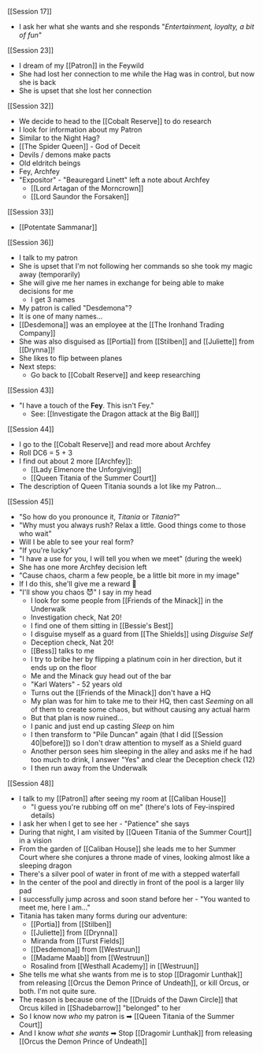 [[Session 17]]
* I ask her what she wants and she responds "*Entertainment, loyalty, a bit of fun*"

[[Session 23]]
- I dream of my [[Patron]] in the Feywild
- She had lost her connection to me while the Hag was in control, but now she is back
- She is upset that she lost her connection

[[Session 32]]
- We decide to head to the [[Cobalt Reserve]] to do research
- I look for information about my Patron
- Similar to the Night Hag?
- [[The Spider Queen]] - God of Deceit
- Devils / demons make pacts
- Old eldritch beings
- Fey, Archfey
- "Expositor" - "Beauregard Linett" left a note about Archfey
	- [[Lord Artagan of the Morncrown]]
	- [[Lord Saundor the Forsaken]]

[[Session 33]]
- [[Potentate Sammanar]]

[[Session 36]]
- I talk to my patron
- She is upset that I'm not following her commands so she took my magic away (temporarily)
- She will give me her names in exchange for being able to make decisions for me
	- I get 3 names
- My patron is called "Desdemona"?
- It is one of many names...
- [[Desdemona]] was an employee at the [[The Ironhand Trading Company]]
- She was also disguised as [[Portia]] from [[Stilben]] and [[Juliette]] from [[Drynna]]!
- She likes to flip between planes
- Next steps:
	- Go back to [[Cobalt Reserve]] and keep researching

[[Session 43]]
- "I have a touch of the **Fey**. This isn't Fey."
	- See: [[Investigate the Dragon attack at the Big Ball]]

[[Session 44]]
- I go to the [[Cobalt Reserve]] and read more about Archfey
- Roll DC6 = 5 + 3
- I find out about 2 more [[Archfey]]:
	- [[Lady Elmenore the Unforgiving]]
	- [[Queen Titania of the Summer Court]]
- The description of Queen Titania sounds a lot like my Patron...

[[Session 45]]
- "So how do you pronounce it, *Titania* or *Titania*?"
- "Why must you always rush? Relax a little. Good things come to those who wait"
- Will I be able to see your real form?
- "If you're lucky"
- "I have a use for you, I will tell you when we meet" (during the week)
- She has one more Archfey decision left
- "Cause chaos, charm a few people, be a little bit more in my image"
- If I do this, she'll give me a reward 🤑
- "I'll show you chaos 😈" I say in my head
	- I look for some people from [[Friends of the Minack]] in the Underwalk
	- Investigation check, Nat 20!
	- I find one of them sitting in [[Bessie's Best]]
	- I disguise myself as a guard from [[The Shields]] using *Disguise Self*
	- Deception check, Nat 20!
	- [[Bess]] talks to me
	- I try to bribe her by flipping a platinum coin in her direction, but it ends up on the floor
	- Me and the Minack guy head out of the bar
	- "Karl Waters" - 52 years old
	- Turns out the [[Friends of the Minack]] don't have a HQ
	- My plan was for him to take me to their HQ, then cast *Seeming* on all of them to create some chaos, but without causing any actual harm
	- But that plan is now ruined...
	- I panic and just end up casting *Sleep* on him
	- I then transform to "Pile Duncan" again (that I did [[Session 40|before]]) so I don't draw attention to myself as a Shield guard
	- Another person sees him sleeping in the alley and asks me if he had too much to drink, I answer "Yes" and clear the Deception check (12)
	- I then run away from the Underwalk

[[Session 48]]
- I talk to my [[Patron]] after seeing my room at [[Caliban House]]
	- "I guess you're rubbing off on me" (there's lots of Fey-inspired details)
- I ask her when I get to see her - "Patience" she says
- During that night, I am visited by [[Queen Titania of the Summer Court]] in a vision
- From the garden of [[Caliban House]] she leads me to her Summer Court where she conjures a throne made of vines, looking almost like a sleeping dragon
- There's a silver pool of water in front of me with a stepped waterfall
- In the center of the pool and directly in front of the pool is a larger lily pad
- I successfully jump across and soon stand before her - "You wanted to meet me, here I am..."
- Titania has taken many forms during our adventure:
	- [[Portia]] from [[Stilben]]
	- [[Juliette]] from [[Drynna]]
	- Miranda from [[Turst Fields]]
	- [[Desdemona]] from [[Westruun]]
	- [[Madame Maab]] from [[Westruun]]
	- Rosalind from [[Westhall Academy]] in [[Westruun]]
- She tells me what she wants from me is to stop [[Dragomir Lunthak]] from releasing [[Orcus the Demon Prince of Undeath]], or kill Orcus, or both. I'm not quite sure.
- The reason is because one of the [[Druids of the Dawn Circle]] that Orcus killed in [[Shadebarrow]] "belonged" to her
- So I know now *who* my patron is ➡ [[Queen Titania of the Summer Court]]
- And I know *what she wants* ➡ Stop [[Dragomir Lunthak]] from releasing [[Orcus the Demon Prince of Undeath]]